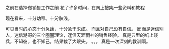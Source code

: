 之前在选择做销售工作之前
花了许多时间，在网上搜集一些资料和教程

现在看来，十分幼稚。十分肤浅。

可见当时的心态十分急躁，十分急于求成。
而且对自己没有自信。
反而是迷信别人，迷信潮哥的三个圈圈理论，迷信天涯雨神的销售经验。
真是典型的纸上谈兵，不知彼，也不知己，结果栽了大跟头。
。。。
真是一次深刻的教训啊。